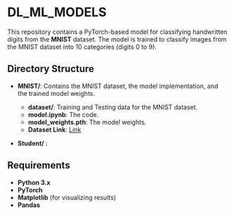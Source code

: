 # DL_ML_MODELS

This repository contains a PyTorch-based model for classifying handwritten digits from the **MNIST** dataset. The model is trained to classify images from the MNIST dataset into 10 categories (digits 0 to 9).

## Directory Structure

-   **MNIST/**: Contains the MNIST dataset, the model implementation, and the trained model weights.

    -   **dataset/**: Training and Testing data for the MNIST dataset.
    -   **model.ipynb**: The code.
    -   **model_weights.pth**: The model weights.
    -   **Dataset Link**: [Link](https://www.kaggle.com/datasets/oddrationale/mnist-in-csv/data)

-   **Student/** :

## Requirements

-   **Python 3.x**
-   **PyTorch**
-   **Matplotlib** (for visualizing results)
-   **Pandas**
